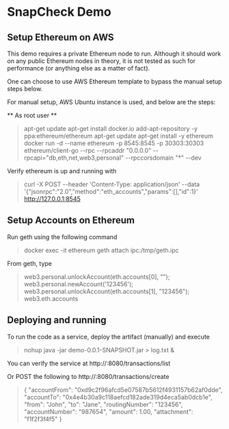 # SnapCheck Demo

## Setup Ethereum on AWS

This demo requires a private Ethereum node to run. Although it should work on
any public Ethereum nodes in theory, it is not tested as such for performance
(or anything else as a matter of fact). 

One can choose to use AWS Ethereum template to bypass the manual setup steps below.

For manual setup, AWS Ubuntu instance is used, and below are the steps:

** As root user **

>apt-get update
>apt-get install docker.io
>add-apt-repository -y ppa:ethereum/ethereum
>apt-get update
>apt-get install -y ethereum
>docker run -d --name ethereum -p 8545:8545 -p 30303:30303 ethereum/client-go --rpc --rpcaddr "0.0.0.0" --rpcapi="db,eth,net,web3,personal" --rpccorsdomain "*" --dev

Verify ethereum is up and running with
>curl -X POST --header 'Content-Type: application/json'  --data '{"jsonrpc":"2.0","method":"eth_accounts","params":[],"id":1}'  http://127.0.0.1:8545

## Setup Accounts on Ethereum
Run geth using the following command

>docker exec -it ethereum geth attach ipc:/tmp/geth.ipc

From geth, type
>web3.personal.unlockAccount(eth.accounts[0], "");
>web3.personal.newAccount('123456');
>web3.personal.unlockAccount(eth.accounts[1], "123456");
>web3.eth.accounts

## Deploying and running
To run the code as a service, deploy the artifact (manually) and execute
>nohup java -jar demo-0.0.1-SNAPSHOT.jar > log.txt &

You can verify the service at
http://<IP>:8080/transactions/list

Or POST the following to http://<IP>:8080/transactions/create

>{
>	"accountFrom": "0xd9c2f96afcd5e07587b5612f4931157b62af0dde",
>	"accountTo": "0x4e4b30a9c118aefcd182ade319d4eca5ab0dcb1e",
>	"from": "John",
>	"to": "Jane",
>	"routingNumber": "123456",
>	"accountNumber": "987654",
>	"amount": 1.00,
>	"attachment": "f1f2f3f4f5"
>}


